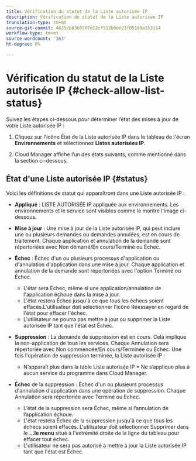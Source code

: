 ```yaml
---
title: Vérification du statut de la Liste autorisée IP
description: Vérification du statut de la Liste autorisée IP
translation-type: tm+mt
source-git-commit: 4635cb6360707d12cf512b0ee21f05169a153114
workflow-type: tm+mt
source-wordcount: '363'
ht-degree: 0%

---
```



# Vérification du statut de la Liste autorisée IP {#check-allow-list-status}

Suivez les étapes ci-dessous pour déterminer l’état des mises à jour de votre Liste autorisée IP :

1. Cliquez sur l&#39;icône État de la Liste autorisée IP dans le tableau de l&#39;écran **Environnements** et sélectionnez **Listes autorisées IP**.

1. Cloud Manager affiche l’un des états suivants, comme mentionné dans la section ci-dessous.

## État d&#39;une Liste autorisée IP {#status}

Voici les définitions de statut qui apparaîtront dans une Liste autorisée IP :

* **Appliqué** : LISTE AUTORISÉE IP appliquée aux environnements.  Les environnements et le service sont visibles comme le montre l&#39;image ci-dessous.

* **Mise à jour** : Une mise à jour de la Liste autorisée IP, qui peut inclure une ou plusieurs demandes ou demandes annulées, est en cours de traitement. Chaque application et annulation de la demande sont répertoriées avec Non démarré/En cours/Terminé ou Échec.

* **Échec** : Échec d&#39;un ou plusieurs processus d&#39;application ou d&#39;annulation d&#39;application dans une mise à jour. Chaque application et annulation de la demande sont répertoriées avec l&#39;option Terminé ou Échec.
   * L&#39;état sera Échec, même si une application/annulation de l&#39;application échoue dans la mise à jour.
   * L&#39;état restera Échec jusqu&#39;à ce que tous les échecs soient effacés.L&#39;utilisateur doit sélectionner l&#39;icône Réessayer en regard de l&#39;état pour effacer l&#39;échec.
   * L&#39;utilisateur ne pourra pas mettre à jour ou supprimer la Liste autorisée IP tant que l&#39;état est Échec.

* **Suppression** : La demande de suppression est en cours. Cela implique la non-application de tous les services. Chaque Annulation sera répertoriée avec Non commencée/En cours/Terminée ou Échec.
Une fois l&#39;opération de suppression terminée, la Liste autorisée IP :
   * N’apparaît plus dans la table Liste autorisée IP * Ne s’applique plus à aucun service du programme dans Cloud Manager.

* **Échec** de la suppression : Échec d&#39;un ou plusieurs processus d&#39;annulation d&#39;application dans une opération de suppression. Chaque Annulation sera répertoriée avec Terminé ou Echec.

   * L’état de la suppression sera Échec, même si l’annulation de l’application échoue.
   * L&#39;état restera Échec de la suppression jusqu&#39;à ce que tous les échecs soient effacés. L&#39;utilisateur doit sélectionner Supprimer dans le **...le menu** situé à l&#39;extrémité droite de la ligne du tableau pour effacer tout échec.
   * L&#39;utilisateur ne sera pas autorisé à mettre à jour la Liste autorisée IP tant que l&#39;état est Échec.

